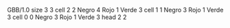 <gs-board without-header> GBB/1.0
size 3 3
cell 2 2 Negro 4 Rojo 1 Verde 3 
cell 1 1 Negro 3 Rojo 1 Verde 3 
cell 0 0 Negro 3 Rojo 1 Verde 3 
head 2 2 </gs-board>